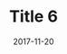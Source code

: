 ---
layout: posts
title: "Title 6"
img: "https://image.tmdb.org/t/p/w185/kPRb1mbVHGop0egQ7153y0lhzGL.jpg"
date: 2017-11-20
genre: "Comedy"
categories: Movies
tags: bollywood, shah ruch khan
published: true 
---